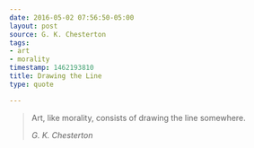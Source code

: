 ```yaml
---
date: 2016-05-02 07:56:50-05:00
layout: post
source: G. K. Chesterton
tags:
- art
- morality
timestamp: 1462193810
title: Drawing the Line
type: quote

---
```

> Art, like morality, consists of drawing the line somewhere.
> 
> <cite>G. K. Chesterton</cite>